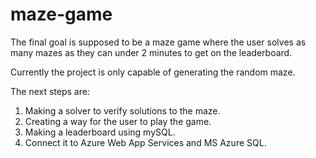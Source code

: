 # maze-game
The final goal is supposed to be a maze game where the user solves as many mazes as they can under 2 minutes to get on the leaderboard.

Currently the project is only capable of generating the random maze. 

The next steps are:
1) Making a solver to verify solutions to the maze.
2) Creating a way for the user to play the game.
3) Making a leaderboard using mySQL.
4) Connect it to Azure Web App Services and MS Azure SQL.

